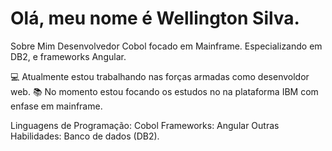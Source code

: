 <!DOCTYPE html>
<h1>Olá, meu nome é Wellington Silva.</h1>
Sobre Mim
Desenvolvedor Cobol focado em Mainframe. Especializando em DB2, e frameworks Angular.

💻 Atualmente estou trabalhando nas forças armadas como desenvoldor web.
📚 No momento estou focando os estudos no na plataforma IBM com enfase em mainframe.

Linguagens de Programação: Cobol
Frameworks: Angular
Outras Habilidades: Banco de dados (DB2).



</html>
